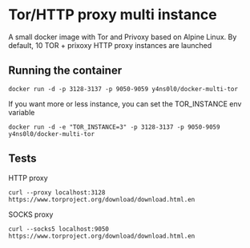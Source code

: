 # Tor/HTTP proxy multi instance #

A small docker image with Tor and Privoxy based on Alpine Linux.
By default, 10 TOR + prixoxy HTTP proxy instances are launched

## Running the container

```
docker run -d -p 3128-3137 -p 9050-9059 y4ns0l0/docker-multi-tor
```

If you want more or less instance, you can set the TOR_INSTANCE env variable
```
docker run -d -e "TOR_INSTANCE=3" -p 3128-3137 -p 9050-9059 y4ns0l0/docker-multi-tor
```

## Tests

HTTP proxy
```
curl --proxy localhost:3128 https://www.torproject.org/download/download.html.en
```

SOCKS proxy
```
curl --socks5 localhost:9050 https://www.torproject.org/download/download.html.en
```